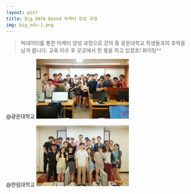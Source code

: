```yaml
---
layout: post
title: Big DATA Based 마케터 양성 과정
img: big_edu-1.png
---
```


<blockquote>
  빅데이터를 통한 마케터 양성 과정으로 강의 중 광운대학교 학생들과의 추억을 남겨 봅니다.
  교육 이수 후 곳곳에서 한 몫을 하고 있겠죠! 화이팅^^
</blockquote>

@광운대학교
<img src="/images/big_edu_kwang.png" width="50%">

@한림대학교
<img src="/images/big_edu_han.png" width="50%">


